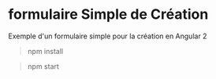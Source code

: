 # formulaire Simple de Création
Exemple d'un formulaire simple pour la création en Angular 2

> npm install

> npm start
